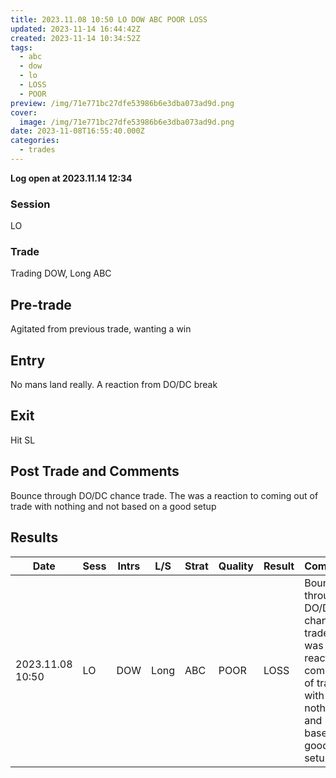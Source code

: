 ```yaml
---
title: 2023.11.08 10:50 LO DOW ABC POOR LOSS
updated: 2023-11-14 16:44:42Z
created: 2023-11-14 10:34:52Z
tags:
  - abc
  - dow
  - lo
  - LOSS
  - POOR
preview: /img/71e771bc27dfe53986b6e3dba073ad9d.png
cover:
  image: /img/71e771bc27dfe53986b6e3dba073ad9d.png
date: 2023-11-08T16:55:40.000Z
categories:
  - trades
---
```



**Log open at 2023.11.14 12:34**
### Session
LO
### Trade
Trading DOW, Long  ABC
## Pre-trade
Agitated from previous trade, wanting a win
## Entry
No mans land really. A reaction from DO/DC break
## Exit
Hit SL
## Post Trade and Comments
Bounce through DO/DC chance trade. The was a reaction to coming out of trade with nothing and not based on a good setup
## Results

| Date | Sess | Intrs | L/S | Strat | Quality | Result | Comments | URL  | R | Risk% |
|--|--|--|--|--|--|--|--|--|--|--|
| 2023.11.08 10:50 | LO | DOW | Long | ABC |POOR | LOSS | Bounce through DO/DC chance trade. The was a reaction to coming out of trade with nothing and not based on a good setup | https://www.mql5.com/en/charts/18496926/us30-cash-m1-ftmo-s-r | -0.96 | 0.5 |